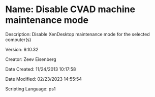 ﻿# Name: Disable CVAD machine maintenance mode

Description: Disable XenDesktop maintenance mode for the selected computer(s)

Version: 9.10.32

Creator: Zeev Eisenberg

Date Created: 11/24/2013 10:17:58

Date Modified: 02/23/2023 14:55:54

Scripting Language: ps1

